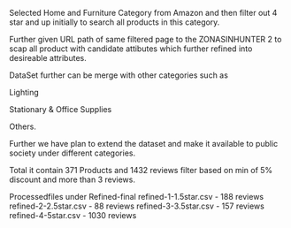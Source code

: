 Selected Home and Furniture Category from Amazon and 
then filter out 4 star and up initially to search all products in this category.

Further given URL path of same filtered page to the ZONASINHUNTER 2 to scap all product
with candidate attibutes which further refined into desireable attributes.

DataSet further can be merge with other categories such as

Lighting

Stationary & Office Supplies

Others.

Further we have plan to extend the dataset and make it available to public society under different categories.


Total it contain 371 Products and 1432 reviews filter based on min of 5% discount
and more than 3 reviews.



Processedfiles under Refined-final
refined-1-1.5star.csv   -  188 reviews
refined-2-2.5star.csv   -  88 reviews
refined-3-3.5star.csv   -  157 reviews
refined-4-5star.csv   -    1030 reviews
